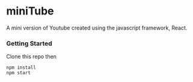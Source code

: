 # miniTube

A mini version of Youtube created using the javascript framework, React.

### Getting Started
Clone this repo then 
```
npm install
npm start
```
